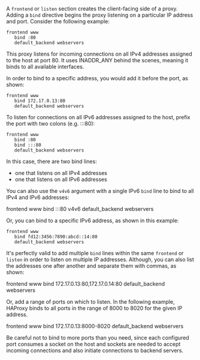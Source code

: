 A `frontend` or `listen` section creates the client-facing side of a proxy. Adding a `bind` directive begins the proxy listening on a particular IP address and port. Consider the following example:

```
frontend www
   bind :80
   default_backend webservers
```

This proxy listens for incoming connections on all IPv4 addresses assigned to the host at port 80. It uses INADDR_ANY behind the scenes, meaning it binds to all available interfaces.

In order to bind to a specific address, you would add it before the port, as shown:

```
frontend www
   bind 172.17.0.13:80
   default_backend webservers
```

To listen for connections on all IPv6 addresses assigned to the host, prefix the port with two colons (e.g. :::80):

```
frontend www
   bind :80   
   bind :::80
   default_backend webservers
```

In this case, there are two bind lines: 

* one that listens on all IPv4 addresses
* one that listens on all IPv6 addresses

You can also use the `v4v6` argument with a single IPv6 `bind` line to bind to all IPv4 and IPv6 addresses:

frontend www
   bind :::80 v4v6
   default_backend webservers

Or, you can bind to a specific IPv6 address, as shown in this example:

```
frontend www 
   bind fd12:3456:7890:abcd::14:80
   default_backend webservers
```

It's perfectly valid to add multiple `bind` lines within the same `frontend` or `listen` in order to listen on multiple IP addresses. Although, you can also list the addresses one after another and separate them with commas, as shown:

frontend www
   bind 172.17.0.13:80,172.17.0.14:80
   default_backend webservers

Or, add a range of ports on which to listen. In the following example, HAProxy binds to all ports in the range of 8000 to 8020 for the given IP address.

frontend www
   bind 172.17.0.13:8000-8020
   default_backend webservers

Be careful not to bind to more ports than you need, since each configured port consumes a socket on the host and sockets are needed to accept incoming connections and also initiate connections to backend servers.

